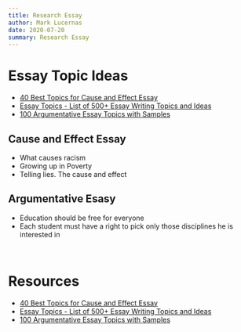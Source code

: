```yaml
---
title: Research Essay
author: Mark Lucernas
date: 2020-07-20
summary: Research Essay
---
```



# Essay Topic Ideas

  - [40 Best Topics for Cause and Effect Essay](https://essayinfo.com/essays/cause-and-effect-essay/topics/)
  - [Essay Topics - List of 500+ Essay Writing Topics and Ideas](https://www.toppr.com/guides/essays/)
  - [100 Argumentative Essay Topics with Samples](https://justbuyessay.com/blog/argumentative-essay-topics)

## Cause and Effect Essay

- What causes racism
- Growing up in Poverty
- Telling lies. The cause and effect

## Argumentative Esasy

- Education should be free for everyone
- Each student must have a right to pick only those disciplines he is interested
  in


<br>

# Resources

  - [40 Best Topics for Cause and Effect Essay](https://essayinfo.com/essays/cause-and-effect-essay/topics/)
  - [Essay Topics - List of 500+ Essay Writing Topics and Ideas](https://www.toppr.com/guides/essays/)
  - [100 Argumentative Essay Topics with Samples](https://justbuyessay.com/blog/argumentative-essay-topics)

